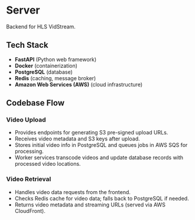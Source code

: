# Server

Backend for HLS VidStream.

## Tech Stack

- **FastAPI** (Python web framework)
- **Docker** (containerization)
- **PostgreSQL** (database)
- **Redis** (caching, message broker)
- **Amazon Web Services (AWS)** (cloud infrastructure)

## Codebase Flow

### Video Upload

- Provides endpoints for generating S3 pre-signed upload URLs.
- Receives video metadata and S3 keys after upload.
- Stores initial video info in PostgreSQL and queues jobs in AWS SQS for processing.
- Worker services transcode videos and update database records with processed video locations.

### Video Retrieval

- Handles video data requests from the frontend.
- Checks Redis cache for video data; falls back to PostgreSQL if needed.
- Returns video metadata and streaming URLs (served via AWS CloudFront).
